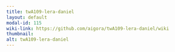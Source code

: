 ```yaml
---
title: twA109-lera-daniel
layout: default
modal-id: 115
wiki-link: https://github.com/aigora/twA109-lera-daniel/wiki
thumbnail: 
alt: twA109-lera-daniel
---
```

